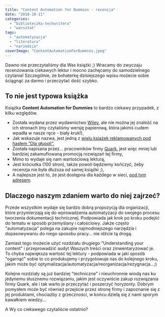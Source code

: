 ```yaml
---
title: "Content Automation for Dummies - recenzja"
date: "2018-10-11"
categories:
  - "biblioteczka-techwritera"
  - "warsztat"
tags:
  - "automatyzacja"
  - "literatura"
  - "narzedzia"
coverImage: "ContentAutomationForDummies.jpeg"
---
```


Dawno nie przeczytaliśmy dla Was książki ;) Wracamy do zwyczaju recenzowania ciekawych lektur i mocno zachęcamy do samodzielnego czytania! Szczególnie, że bohaterkę dzisiejszego wpisu możecie sobie ściągnąć za darmo i przeczytać dość szybko.

## To nie jest typowa książka

Książka **Content Automation for Dummies** to bardzo ciekawy przypadek, z kilku względów.

- Została wydana przez wydawnictwo [Wiley](https://www.wiley.com/en-pl), ale nie można jej znaleźć na ich stronach (my czytaliśmy wersję papierową, która jakimś cudem wpadła w nasze ręce - biały kruk!),
- Jak wskazuje nazwa, jest jedną z [wielu książek reklamowanych pod hasłem "Dla głupoli"](https://www.dummies.com/),
- Została napisana przez... pracowników firmy [Quark](http://quark.com/), jest więc mniej lub bardziej zakamuflowaną promocją rozwiązań tej firmy,
- Mimo to wydaje się nam wartościową lekturą,
- Jest króciutka (100 stron), także powoli będziemy kończyć, żeby recenzja nie była dłuższa od samej książki ;),
- A najlepsze jest to, że jest dostępna dla każdego w sieci, [pod tym adresem](http://content.quark.com/rs/405-HHT-522/images/Content%20Automation%20for%20Dummies.pdf?mkt_tok=eyJpIjoiT0RsbVpUVTJNemN6Wm1NeiIsInQiOiI0VitPbVZIUkd1aFhpYVV6SVh0VlFWKzZna09DYmQ5a2JSRFBGbmFSNGwyUThDWGdVYzByU09jelEzUDROcXZPSkZ0V0dkUE95aWh1cjhhYmE5WGNuNWNGWWxqUHRTdHh5d0VrZVwvaWNYRlJWeHlqMmlISklsQjhFYTFPUW5KWm8ifQ%3D%3D).

## Dlaczego naszym zdaniem warto do niej zajrzeć?

Przede wszystkim wydaje się bardzo dobrą propozycją dla organizacji, które przymierzają się do wprowadzenia automatyzacji do swojego procesu tworzenia dokumentacji technicznej. Podpowiada jak krok po kroku podejść do tematu w sposób przemyślany i całościowy. Jakże często "automatyzacja" polega na zakupie najmodniejszego narzędzia i dopasowywaniu do niego sposobu pracy... nie idźcie tą drogą.

Zamiast tego możecie użyć rozdziału drugiego "Understanding your content" i przeprowadzić audyt Waszych treści oraz zinwentaryzować je. To chyba największa wartość tej lektury - podpowiada w jaki sposób "ogarnąć" sobie to co produkujemy i przygotowuje nas do kolejnego kroku, jakim może być optymalizacja/automatyzacja/reorganizacja/rezygnacja...;)

Kolejne rozdziały są już bardziej "techniczne" i nieuchronnie wiodą nas ku jedynemu słusznemu rozwiązaniu, jakim jest oczywiście zakup rozwiązania firmy Quark, ale i tak warto je przeczytać i poszerzyć horyzonty. Dobrym pomysłem może być również przejście przez stronę firmy i zapoznanie się z jej produktami, chociażby z grzeczności, w końcu dzielą się z nami sporym kawałkiem wiedzy...

A Wy co ciekawego czytaliście ostatnio?
